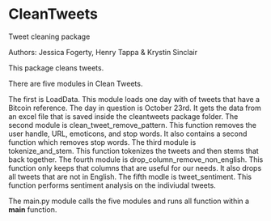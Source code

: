 # CleanTweets
Tweet cleaning package

Authors: Jessica Fogerty, Henry Tappa & Krystin Sinclair

This package cleans tweets. 

There are five modules in Clean Tweets. 

The first is LoadData. This module loads one day with of tweets that have a Bitcoin reference. The day in question is October 23rd. It gets the data from an excel file that is saved inside the cleantweets package folder. 
The second module is clean_tweet_remove_pattern. This function removes the user handle, URL, emoticons, and stop words. It also contains a second function which removes stop words. 
The third module is tokenize_and_stem. This function tokenizes the tweets and then stems that back together. 
The fourth module is drop_column_remove_non_english. This function only keeps that columns that are useful for our needs. It also drops all tweets that are not in English. 
The fifth modle is tweet_sentiment. This function performs sentiment analysis on the indiviudal tweets.

The main.py module calls the five modules and runs all function within a __main__ function. 


